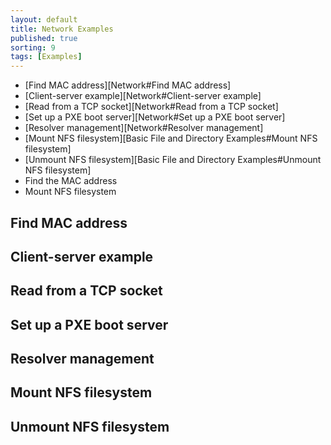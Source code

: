 ```yaml
---
layout: default
title: Network Examples 
published: true
sorting: 9
tags: [Examples]
---
```


* [Find MAC address][Network#Find MAC address]
* [Client-server example][Network#Client-server example]
* [Read from a TCP socket][Network#Read from a TCP socket]
* [Set up a PXE boot server][Network#Set up a PXE boot server]
* [Resolver management][Network#Resolver management]
* [Mount NFS filesystem][Basic File and Directory Examples#Mount NFS filesystem]
* [Unmount NFS filesystem][Basic File and Directory Examples#Unmount NFS filesystem]
* Find the MAC address
* Mount NFS filesystem

## Find MAC address ##
## Client-server example ##
## Read from a TCP socket ##
## Set up a PXE boot server ##
## Resolver management ##
## Mount NFS filesystem ##
## Unmount NFS filesystem ##
